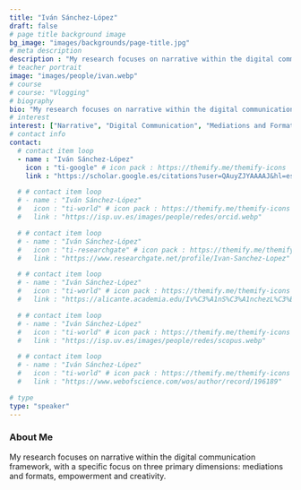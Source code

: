 ```yaml
---
title: "Iván Sánchez-López"
draft: false
# page title background image
bg_image: "images/backgrounds/page-title.jpg"
# meta description
description : "My research focuses on narrative within the digital communication framework, with a specific focus on three primary dimensions: mediations and formats, empowerment and creativity."
# teacher portrait
image: "images/people/ivan.webp"
# course
# course: "Vlogging"
# biography
bio: "My research focuses on narrative within the digital communication framework, with a specific focus on three primary dimensions: mediations and formats, empowerment and creativity."
# interest
interest: ["Narrative", "Digital Communication", "Mediations and Formats", "Empowerment", "Creativity"]
# contact info
contact:
  # contact item loop
  - name : "Iván Sánchez-López"
    icon : "ti-google" # icon pack : https://themify.me/themify-icons
    link : "https://scholar.google.es/citations?user=QAuyZJYAAAAJ&hl=es"

  # # contact item loop
  # - name : "Iván Sánchez-López"
  #   icon : "ti-world" # icon pack : https://themify.me/themify-icons
  #   link : "https://isp.uv.es/images/people/redes/orcid.webp"

  # # contact item loop
  # - name : "Iván Sánchez-López"
  #   icon : "ti-researchgate" # icon pack : https://themify.me/themify-icons
  #   link : "https://www.researchgate.net/profile/Ivan-Sanchez-Lopez"

  # # contact item loop
  # - name : "Iván Sánchez-López"
  #   icon : "ti-world" # icon pack : https://themify.me/themify-icons
  #   link : "https://alicante.academia.edu/Iv%C3%A1nS%C3%A1nchezL%C3%B3pez"

  # # contact item loop
  # - name : "Iván Sánchez-López"
  #   icon : "ti-world" # icon pack : https://themify.me/themify-icons
  #   link : "https://isp.uv.es/images/people/redes/scopus.webp"

  # # contact item loop
  # - name : "Iván Sánchez-López"
  #   icon : "ti-world" # icon pack : https://themify.me/themify-icons
  #   link : "https://www.webofscience.com/wos/author/record/196189"

# type
type: "speaker"
---
```


### About Me

My research focuses on narrative within the digital communication framework, with a specific focus on three primary dimensions: mediations and formats, empowerment and creativity.